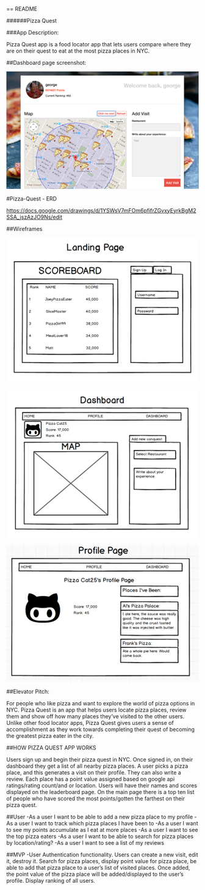 == README


######Pizza Quest


###App Description:

Pizza Quest app is a food locator app that lets users compare where they are on
their quest to eat at the most pizza places in NYC.

##Dashboard page screenshot:

![](/README_Images/PizzaQuest_Dashboard.png)

#Pizza-Quest - ERD

https://docs.google.com/drawings/d/1YSWsV7mFOm6pfifrZGvxyEyrkBgM2SSA_jszAzJO9Ns/edit

##Wireframes

![](/README_Images/PizzaQuest_Wireframe_MainPage.png)

![](/README_Images/PizzaQuest_Wireframe_Dashboard.png)

![](/README_Images/PizzaQuest_Wireframe_ProfilePage.png)

##Elevator Pitch:

For people who like pizza and want to explore the world of pizza options in NYC.
Pizza Quest is an app that helps users locate pizza places, review them
and show off how many places they’ve visited to the other users.
Unlike other food locator apps, Pizza Quest gives users a sense of accomplishment
as they work towards completing their quest of becoming
the greatest pizza eater in the city.


##HOW PIZZA QUEST APP WORKS

Users sign up and begin their pizza quest in NYC. Once signed in, on their dashboard
they get a list of all nearby pizza places. A user picks a pizza place,
and this generates a visit on their profile. They can also write a review.
Each place has a point value assigned based on google api ratings/rating count/and or location.
Users will have their names and scores displayed on the leaderboard page.
On the main page there is a top ten list of people who have scored the most
points/gotten the farthest on their pizza quest.



##User
-As a user I want to be able to add a new pizza place to my profile
-As a user I want to track which pizza places I have been to
-As a user I want to see my points accumulate as I eat at more places
-As a user I want to see the top pizza eaters
-As a user I want to be able to search for pizza places by location/rating?
-As a user I want to see a list of my reviews


##MVP
-User Authentication functionality. Users can create a new visit, edit it, destroy it.
Search for pizza places, display point value for pizza place,
be able to add that pizza place to a user’s list of visited places.
Once added, the point value of the pizza place will be added/displayed
to the user’s profile. Display ranking of all users.
